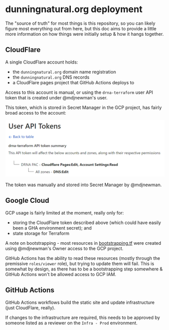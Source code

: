 # dunningnatural.org deployment

The "source of truth" for most things is this repository, so you can likely figure most everything out from here, but this doc aims to provide a little more information on how things were initially setup & how it hangs together.

## CloudFlare

A single CloudFlare account holds:

- the `dunningnatural.org` domain name registration
- the `dunningnatural.org` DNS records
- a CloudFlare pages project that GitHub Actions deploys to

Access to this account is manual, or using the `drna-terraform` user API token that is created under @mdjnewman's user.

This token, which is stored in Secret Manager in the GCP project, has fairly broad access to the account:

![A screenshot of the CloudFlare UI, showing the token has account-level edit access to CloudFlare Pages, account-level read access to Account Settings, and zone-level edit access to all zones.](drna-terraform-permissions.png)

The token was manually and stored into Secret Manager by @mdjnewman.

## Google Cloud

GCP usage is fairly limited at the moment, really only for:

- storing the CloudFlare token described above (which could have easily been a GHA environment secret); and
- state storage for Terraform

A note on bootstrapping - most resources in [bootstrapping.tf](https://github.com/mdjnewman/dunningnatural.org/blob/c4854e5bef67353b61565702741a218d6b35ad0e/deployment/bootstrapping.tf) were created using @mdjnewman's Owner access to the GCP project.

GitHub Actions has the ability to read these resources (mostly through the premissive `roles/viewer` role), but trying to update them will fail. This is somewhat by design, as there has to be a bootstrapping step somewhere & GitHub Actions won't be allowed access to GCP IAM.

## GitHub Actions

GitHub Actions workflows build the static site and update infrastructure (just CloudFlare, really).

If changes to the infrastructure are required, this needs to be approved by someone listed as a reviewer on the `Infra - Prod` environment.
